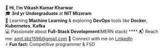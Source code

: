 👋 **Hi, I’m Vikash Kumar Kharwar**  
🎓 **3rd yr Undergraduate** at **NIT Mizoram**  
🌱 Learning **Machine Learning** & exploring **DevOps** tools like **Docker**, **Kubernetes**, **Kafka**  
💻 Passionate about  **Full-Stack Development**(MERN stack) **** 
📬 Reach me: [amit.sbz1596@gmail.com](mailto:amit.sbz1596@gmail.com) 
🔗 Connect with me on [LinkedIn](https://www.linkedin.com/in/vikash-kumar-kharwar-1596/)  
⚡ **Fun fact:** Competitive programmer & FSD
